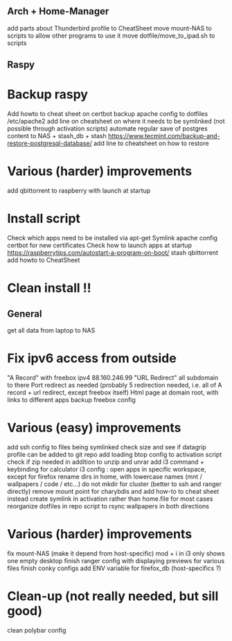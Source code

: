 ## Arch + Home-Manager
add parts about Thunderbird profile to CheatSheet
move mount-NAS to scripts to allow other programs to use it
move dotfile/move_to_ipad.sh to scripts


## Raspy

# Backup raspy
Add howto to cheat sheet on certbot
backup apache config to dotfiles
    /etc/apache2
    add line on cheatsheet on where it needs to be symlinked (not possible through activation scripts)
automate regular save of postgres content to NAS + stash_db + stash
    https://www.tecmint.com/backup-and-restore-postgresql-database/
    add line to cheatsheet on how to restore

# Various (harder) improvements
add qbittorrent to raspberry with launch at startup

# Install script
Check which apps need to be installed via apt-get
Symlink apache config
certbot for new certificates
Check how to launch apps at startup
    https://raspberrytips.com/autostart-a-program-on-boot/
    stash
    qbittorrent
    add howto to CheatSheet

# Clean install !!


## General
get all data from laptop to NAS

# Fix ipv6 access from outside
"A Record" with freebox ipv4 88.160.246.99
"URL Redirect" all subdomain to there
Port redirect as needed (probably 5 redirection needed, i.e. all of A record + url redirect, except freebox itself)
Html page at domain root, with links to different apps
backup freebox config

# Various (easy) improvements
add ssh config to files being symlinked
check size and see if datagrip profile can be added to git repo
add loading btop config to activation script
check if zip needed in addition to unzip and unrar
add i3 command + keybinding for calculator
i3 config : open apps in specific workspace, except for firefox
rename dirs in home, with lowercase names (mnt / wallpapers / code / etc...)
do not mkdir for cluster (better to ssh and ranger directly)
remove mount point for charybdis and add how-to to cheat sheet instead
create symlink in activation rather than home.file for most cases
reorganize dotfiles in repo
script to rsync wallpapers in both directions

# Various (harder) improvements
fix mount-NAS (make it depend from host-specific)
mod + i in i3 only shows one empty desktop
finish ranger config with displaying previews for various files
finish conky configs
add ENV variable for firefox_db (host-specifics ?)

# Clean-up (not really needed, but sill good)
clean polybar config
